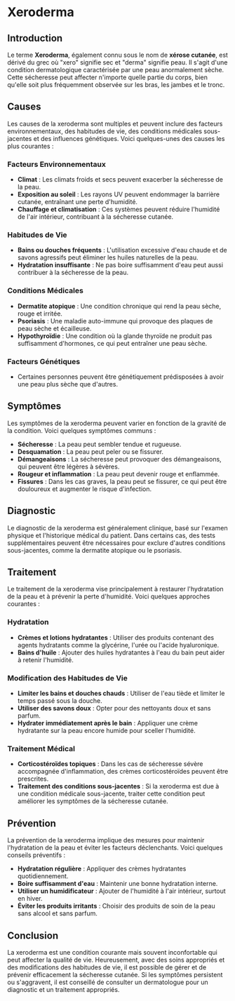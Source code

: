 # Xeroderma

## Introduction

Le terme **Xeroderma**, également connu sous le nom de **xérose cutanée**, est dérivé du grec où "xero" signifie sec et "derma" signifie peau. Il s'agit d'une condition dermatologique caractérisée par une peau anormalement sèche. Cette sécheresse peut affecter n'importe quelle partie du corps, bien qu'elle soit plus fréquemment observée sur les bras, les jambes et le tronc.

## Causes

Les causes de la xeroderma sont multiples et peuvent inclure des facteurs environnementaux, des habitudes de vie, des conditions médicales sous-jacentes et des influences génétiques. Voici quelques-unes des causes les plus courantes :

### Facteurs Environnementaux
- **Climat** : Les climats froids et secs peuvent exacerber la sécheresse de la peau.
- **Exposition au soleil** : Les rayons UV peuvent endommager la barrière cutanée, entraînant une perte d'humidité.
- **Chauffage et climatisation** : Ces systèmes peuvent réduire l'humidité de l'air intérieur, contribuant à la sécheresse cutanée.

### Habitudes de Vie
- **Bains ou douches fréquents** : L'utilisation excessive d'eau chaude et de savons agressifs peut éliminer les huiles naturelles de la peau.
- **Hydratation insuffisante** : Ne pas boire suffisamment d'eau peut aussi contribuer à la sécheresse de la peau.

### Conditions Médicales
- **Dermatite atopique** : Une condition chronique qui rend la peau sèche, rouge et irritée.
- **Psoriasis** : Une maladie auto-immune qui provoque des plaques de peau sèche et écailleuse.
- **Hypothyroïdie** : Une condition où la glande thyroïde ne produit pas suffisamment d'hormones, ce qui peut entraîner une peau sèche.

### Facteurs Génétiques
- Certaines personnes peuvent être génétiquement prédisposées à avoir une peau plus sèche que d'autres.

## Symptômes

Les symptômes de la xeroderma peuvent varier en fonction de la gravité de la condition. Voici quelques symptômes communs :

- **Sécheresse** : La peau peut sembler tendue et rugueuse.
- **Desquamation** : La peau peut peler ou se fissurer.
- **Démangeaisons** : La sécheresse peut provoquer des démangeaisons, qui peuvent être légères à sévères.
- **Rougeur et inflammation** : La peau peut devenir rouge et enflammée.
- **Fissures** : Dans les cas graves, la peau peut se fissurer, ce qui peut être douloureux et augmenter le risque d'infection.

## Diagnostic

Le diagnostic de la xeroderma est généralement clinique, basé sur l'examen physique et l'historique médical du patient. Dans certains cas, des tests supplémentaires peuvent être nécessaires pour exclure d'autres conditions sous-jacentes, comme la dermatite atopique ou le psoriasis.

## Traitement

Le traitement de la xeroderma vise principalement à restaurer l'hydratation de la peau et à prévenir la perte d'humidité. Voici quelques approches courantes :

### Hydratation
- **Crèmes et lotions hydratantes** : Utiliser des produits contenant des agents hydratants comme la glycérine, l'urée ou l'acide hyaluronique.
- **Bains d'huile** : Ajouter des huiles hydratantes à l'eau du bain peut aider à retenir l'humidité.

### Modification des Habitudes de Vie
- **Limiter les bains et douches chauds** : Utiliser de l'eau tiède et limiter le temps passé sous la douche.
- **Utiliser des savons doux** : Opter pour des nettoyants doux et sans parfum.
- **Hydrater immédiatement après le bain** : Appliquer une crème hydratante sur la peau encore humide pour sceller l'humidité.

### Traitement Médical
- **Corticostéroïdes topiques** : Dans les cas de sécheresse sévère accompagnée d'inflammation, des crèmes corticostéroïdes peuvent être prescrites.
- **Traitement des conditions sous-jacentes** : Si la xeroderma est due à une condition médicale sous-jacente, traiter cette condition peut améliorer les symptômes de la sécheresse cutanée.

## Prévention

La prévention de la xeroderma implique des mesures pour maintenir l'hydratation de la peau et éviter les facteurs déclenchants. Voici quelques conseils préventifs :

- **Hydratation régulière** : Appliquer des crèmes hydratantes quotidiennement.
- **Boire suffisamment d'eau** : Maintenir une bonne hydratation interne.
- **Utiliser un humidificateur** : Ajouter de l'humidité à l'air intérieur, surtout en hiver.
- **Éviter les produits irritants** : Choisir des produits de soin de la peau sans alcool et sans parfum.

## Conclusion

La xeroderma est une condition courante mais souvent inconfortable qui peut affecter la qualité de vie. Heureusement, avec des soins appropriés et des modifications des habitudes de vie, il est possible de gérer et de prévenir efficacement la sécheresse cutanée. Si les symptômes persistent ou s'aggravent, il est conseillé de consulter un dermatologue pour un diagnostic et un traitement appropriés.